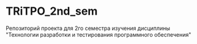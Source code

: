# TRiTPO_2nd_sem
Репозиторий проекта для 2го семестра изучения дисциплины "Технологии разработки и тестирования программного обеспечения"
